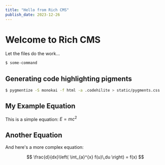 ```yaml
---
title: "Hello from Rich CMS"
publish_date: 2023-12-26
---
```


# Welcome to Rich CMS

Let the files do the work...

```bash
$ some-command
```

## Generating code highlighting pigments

```bash
$ pygmentize -S monokai -f html -a .codehilite > static/pygments.css
```

## My Example Equation

This is a simple equation: $E=mc^2$

## Another Equation

And here's a more complex equation:

$$
\frac{d}{dx}\left( \int_{a}^{x} f(u)\,du \right) = f(x)
$$